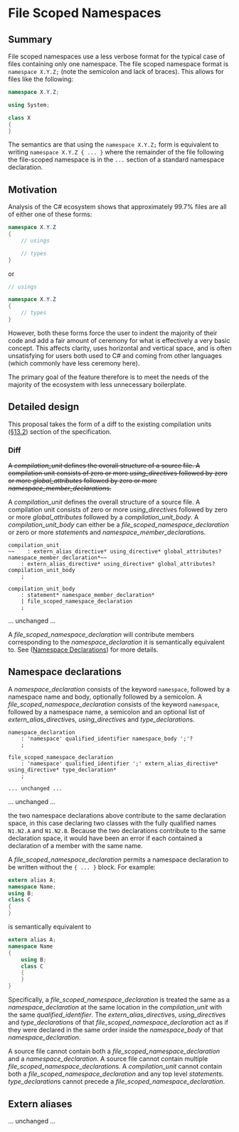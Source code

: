 # File Scoped Namespaces

## Summary

File scoped namespaces use a less verbose format for the typical case of files containing only one namespace.  The file scoped namespace format is `namespace X.Y.Z;` (note the semicolon and lack of braces).  This allows for files like the following:

```c#
namespace X.Y.Z;

using System;

class X
{
}
```

The semantics are that using the `namespace X.Y.Z;` form is equivalent to writing `namespace X.Y.Z { ... }` where the remainder of the file following the file-scoped namespace is in the `...` section of a standard namespace declaration.

## Motivation

Analysis of the C# ecosystem shows that approximately 99.7% files are all of either one of these forms:

```c#
namespace X.Y.Z
{
    // usings

    // types
}
```

or

```c#
// usings

namespace X.Y.Z
{
    // types
}
```

However, both these forms force the user to indent the majority of their code and add a fair amount of ceremony for what is effectively a very basic concept.  This affects clarity, uses horizontal and vertical space, and is often unsatisfying for users both used to C# and coming from other languages (which commonly have less ceremony here).

The primary goal of the feature therefore is to meet the needs of the majority of the ecosystem with less unnecessary boilerplate.

## Detailed design

This proposal takes the form of a diff to the existing compilation units ([§13.2](https://github.com/dotnet/csharpstandard/blob/draft-v6/standard/namespaces.md#132-compilation-units)) section of the specification.

### Diff

~~A *compilation_unit* defines the overall structure of a source file. A compilation unit consists of zero or more *using_directive*s followed by zero or more *global_attributes* followed by zero or more *namespace_member_declaration*s.~~

A *compilation_unit* defines the overall structure of a source file. A compilation unit consists of zero or more *using_directive*s followed by zero or more *global_attributes* followed by a *compilation_unit_body*. A *compilation_unit_body* can either be a *file_scoped_namespace_declaration* or zero or more *statement*s and *namespace_member_declaration*s.

```antlr
compilation_unit
~~    : extern_alias_directive* using_directive* global_attributes? namespace_member_declaration*~~
    : extern_alias_directive* using_directive* global_attributes? compilation_unit_body
    ;

compilation_unit_body
    : statement* namespace_member_declaration*
    | file_scoped_namespace_declaration
    ;
```

... unchanged ...

A *file_scoped_namespace_declaration* will contribute members corresponding to the *namespace_declaration* it is semantically equivalent to.  See ([Namespace Declarations](#namespace-declarations)) for more details.

## Namespace declarations

A *namespace_declaration* consists of the keyword `namespace`, followed by a namespace name and body, optionally followed by a semicolon.
A *file_scoped_namespace_declaration* consists of the keyword `namespace`, followed by a namespace name, a semicolon and an optional list of *extern_alias_directive*s, *using_directive*s and *type_declaration*s.

```antlr
namespace_declaration
    : 'namespace' qualified_identifier namespace_body ';'?
    ;
    
file_scoped_namespace_declaration
    : 'namespace' qualified_identifier ';' extern_alias_directive* using_directive* type_declaration*
    ;

... unchanged ...
```

... unchanged ...

the two namespace declarations above contribute to the same declaration space, in this case declaring two classes with the fully qualified names `N1.N2.A` and `N1.N2.B`. Because the two declarations contribute to the same declaration space, it would have been an error if each contained a declaration of a member with the same name.

A *file_scoped_namespace_declaration* permits a namespace declaration to be written without the `{ ... }` block.  For example:

```csharp
extern alias A;
namespace Name;
using B;
class C
{
}
```

is semantically equivalent to

```csharp
extern alias A;
namespace Name
{
    using B;
    class C
    {
    }
}
```

Specifically, a *file_scoped_namespace_declaration* is treated the same as a *namespace_declaration* at the same location in the *compilation_unit* with the same *qualified_identifier*.  The *extern_alias_directive*s, *using_directive*s and *type_declaration*s of that *file_scoped_namespace_declaration* act as if they were declared in the same order inside the *namespace_body* of that *namespace_declaration*.

A source file cannot contain both a *file_scoped_namespace_declaration* and a *namespace_declaration*.  A source file cannot contain multiple *file_scoped_namespace_declaration*s. A *compilation_unit* cannot contain both a *file_scoped_namespace_declaration* and any top level *statement*s. *type_declaration*s cannot precede a *file_scoped_namespace_declaration*.  

## Extern aliases

... unchanged ...

